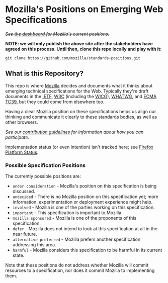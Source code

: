 # Mozilla's Positions on Emerging Web Specifications

~~_See [the dashboard](https://mozilla.github.io/standards-positions/) for Mozilla's current positions._~~

**NOTE: we will only publish the above site after the stakeholders have agreed on this process.  Until then, clone this repo locally and play with it:**

    git clone https://github.com/mozilla/standards-positions.git

## What is this Repository?

This repo is where [Mozilla](https://mozilla.org/) decides and documents what it thinks about
emerging technical specifications for the Web. Typically they're draft documents in the
[IETF](https://ietf.org/), [W3C](https://w3.org/) (including the [WICG](https://wicg.github.io/)),
[WHATWG](https://whatwg.org/), and [ECMA TC39](https://github.com/tc39), but they could come from
elsewhere too.

Having a clear Mozilla position on these specifications helps us align our thinking and communicate
it clearly to these standards bodies, as well as other browsers.

*See our [contribution guidelines](CONTRIBUTING.md) for information about how you can participate.*

Implementation status (or even intention) isn't tracked here; see [Firefox Platform Status](https://platform-status.mozilla.org).

### Possible Specification Positions

The currently possible positions are:

- `under consideration` - Mozilla's position on this specification is being discussed.
- `undecided` - There is no Mozilla position on this specification yet; more information, experimentation or deployment experience might help.
- `involved` - Mozilla is one of the parties working on this specification.
- `important` - This specification is important to Mozilla.
- `mozilla sponsored` - Mozilla is one of the proponents of this specification.
- `defer` - Mozilla does not intend to look at this specification at all in the near future.
- `alternative preferred` - Mozilla prefers another specification addressing this area.
- `harmful` - Mozilla considers this specification to be harmful in its current state.

Note that these positions do not address whether Mozilla will commit resources to a specification,
nor does it commit Mozilla to implementing them.
